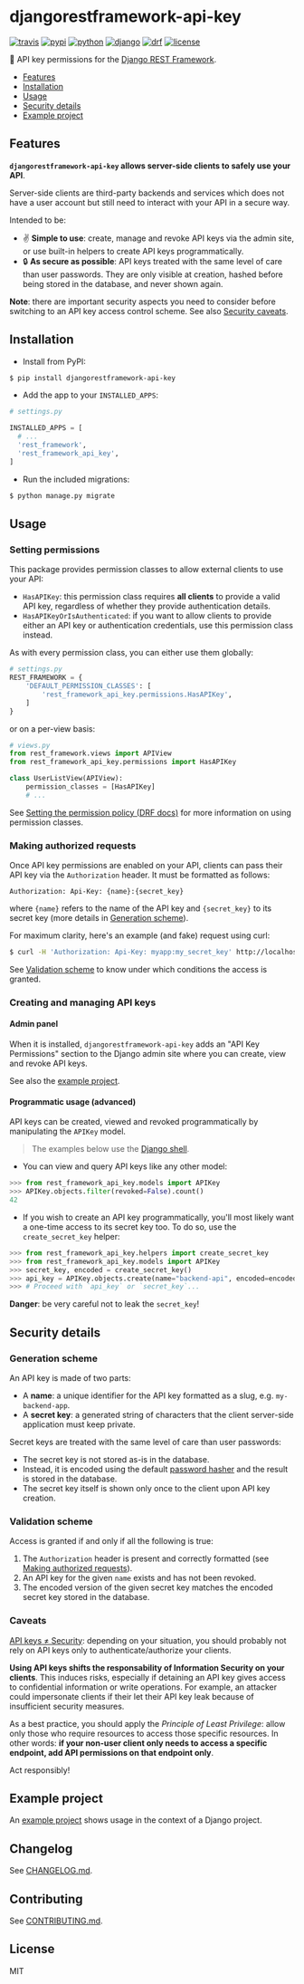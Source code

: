 # djangorestframework-api-key

[![travis](https://img.shields.io/travis/florimondmanca/djangorestframework-api-key.svg)](https://travis-ci.org/florimondmanca/djangorestframework-api-key)
[![pypi](https://img.shields.io/pypi/v/djangorestframework-api-key.svg)][pypi-url]
[![python](https://img.shields.io/pypi/pyversions/djangorestframework-api-key.svg)][pypi-url]
[![django](https://img.shields.io/pypi/djversions/djangorestframework-api-key.svg?colorB=44b78b)][pypi-url]
[![drf](https://img.shields.io/badge/drf-3.8+-7f2d2d.svg)][pypi-url]
[![license](https://img.shields.io/pypi/l/djangorestframework-api-key.svg)][pypi-url]

[pypi-url]: https://pypi.org/project/djangorestframework-api-key/

🔐 API key permissions for the [Django REST Framework](http://www.django-rest-framework.org).

- [Features](#features)
- [Installation](#installation)
- [Usage](#usage)
- [Security details](#security-details)
- [Example project](#example-project)

## Features

**`djangorestframework-api-key` allows server-side clients to safely use your API**.

Server-side clients are third-party backends and services which does not have a user account but still need to interact with your API in a secure way.

Intended to be:

- ✌️ **Simple to use**: create, manage and revoke API keys via the admin site, or use built-in helpers to create API keys programmatically.
- 🔒 **As secure as possible**: API keys treated with the same level of care than user passwords. They are only visible at creation, hashed before being stored in the database, and never shown again.

**Note**: there are important security aspects you need to consider before switching to an API key access control scheme. See also [Security caveats](#caveats).

## Installation

- Install from PyPI:

```bash
$ pip install djangorestframework-api-key
```

- Add the app to your `INSTALLED_APPS`:

```python
# settings.py

INSTALLED_APPS = [
  # ...
  'rest_framework',
  'rest_framework_api_key',
]
```

- Run the included migrations:

```bash
$ python manage.py migrate
```

## Usage

### Setting permissions

This package provides permission classes to allow external clients to use your API:

- `HasAPIKey`: this permission class requires **all clients** to provide a valid API key, regardless of whether they provide authentication details.
- `HasAPIKeyOrIsAuthenticated`: if you want to allow clients to provide either an API key or authentication credentials, use this permission class instead.

As with every permission class, you can either use them globally:

```python
# settings.py
REST_FRAMEWORK = {
    'DEFAULT_PERMISSION_CLASSES': [
        'rest_framework_api_key.permissions.HasAPIKey',
    ]
}
```

or on a per-view basis:

```python
# views.py
from rest_framework.views import APIView
from rest_framework_api_key.permissions import HasAPIKey

class UserListView(APIView):
    permission_classes = [HasAPIKey]
    # ...
```

See [Setting the permission policy (DRF docs)](http://www.django-rest-framework.org/api-guide/permissions/#setting-the-permission-policy) for more information on using permission classes.

### Making authorized requests

Once API key permissions are enabled on your API, clients can pass their API key via the `Authorization` header. It must be formatted as follows:

```
Authorization: Api-Key: {name}:{secret_key}
```

where `{name}` refers to the name of the API key and `{secret_key}` to its secret key (more details in [Generation scheme](#generation-scheme)).

For maximum clarity, here's an example (and fake) request using curl:

```bash
$ curl -H 'Authorization: Api-Key: myapp:my_secret_key' http://localhost:8000/my-resource/
```

See [Validation scheme](#validation-scheme) to know under which conditions the access is granted.

### Creating and managing API keys

#### Admin panel

When it is installed, `djangorestframework-api-key` adds an "API Key Permissions" section to the Django admin site where you can create, view and revoke API keys.

See also the [example project](#example-project).

#### Programmatic usage (advanced)

API keys can be created, viewed and revoked programmatically by manipulating the `APIKey` model.

> The examples below use the [Django shell](https://docs.djangoproject.com/en/2.1/ref/django-admin/#django-admin-shell).

- You can view and query API keys like any other model:

```python
>>> from rest_framework_api_key.models import APIKey
>>> APIKey.objects.filter(revoked=False).count()
42
```

- If you wish to create an API key programmatically, you'll most likely want a one-time access to its secret key too. To do so, use the `create_secret_key` helper:

```python
>>> from rest_framework_api_key.helpers import create_secret_key
>>> from rest_framework_api_key.models import APIKey
>>> secret_key, encoded = create_secret_key()
>>> api_key = APIKey.objects.create(name="backend-api", encoded=encoded)
>>> # Proceed with `api_key` or `secret_key`...
```

**Danger**: be very careful not to leak the `secret_key`!

## Security details

### Generation scheme

An API key is made of two parts:

- A **name**: a unique identifier for the API key formatted as a slug, e.g. `my-backend-app`.
- A **secret key**: a generated string of characters that the client server-side application must keep private.

Secret keys are treated with the same level of care than user passwords:

- The secret key is not stored as-is in the database.
- Instead, it is encoded using the default [password hasher](https://docs.djangoproject.com/en/2.1/topics/auth/passwords/) and the result is stored in the database.
- The secret key itself is shown only once to the client upon API key creation.

### Validation scheme

Access is granted if and only if all the following is true:

1. The `Authorization` header is present and correctly formatted (see [Making authorized requests](#making-authorized-requests)).
2. An API key for the given `name` exists and has not been revoked.
3. The encoded version of the given secret key matches the encoded secret key stored in the database.

### Caveats

[API keys ≠ Security](https://nordicapis.com/why-api-keys-are-not-enough/): depending on your situation, you should probably not rely on API keys only to authenticate/authorize your clients.

**Using API keys shifts the responsability of Information Security on your clients**. This induces risks, especially if detaining an API key gives access to confidential information or write operations. For example, an attacker could impersonate clients if their let their API key leak because of insufficient security measures.

As a best practice, you should apply the _Principle of Least Privilege_: allow only those who require resources to access those specific resources. In other words: **if your non-user client only needs to access a specific endpoint, add API permissions on that endpoint only**.

Act responsibly!

## Example project

An [example project](https://github.com/florimondmanca/djangorestframework-api-key/tree/master/example_project) shows usage in the context of a Django project.

## Changelog

See [CHANGELOG.md](https://github.com/florimondmanca/djangorestframework-api-key/tree/master/CHANGELOG.md).

## Contributing

See [CONTRIBUTING.md](https://github.com/florimondmanca/djangorestframework-api-key/tree/master/CONTRIBUTING.md).

## License

MIT
